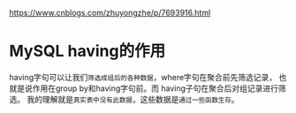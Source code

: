 
<https://www.cnblogs.com/zhuyongzhe/p/7693916.html>

#  MySQL having的作用

having字句可以让我们`筛选成组后的各种数据`，where字句在聚合前先筛选记录，
也就是说作用在group by和having字句前。而 having子句在聚合后对组记录进行筛选。
我的理解就是`真实表中没有此数据`，这些数据是`通过一些函数生存`。

